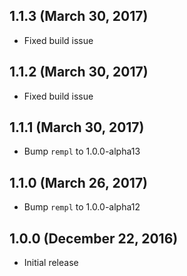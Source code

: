 ## 1.1.3 (March 30, 2017)

- Fixed build issue

## 1.1.2 (March 30, 2017)

- Fixed build issue

## 1.1.1 (March 30, 2017)

- Bump `rempl` to 1.0.0-alpha13

## 1.1.0 (March 26, 2017)

- Bump `rempl` to 1.0.0-alpha12

## 1.0.0 (December 22, 2016)

- Initial release
